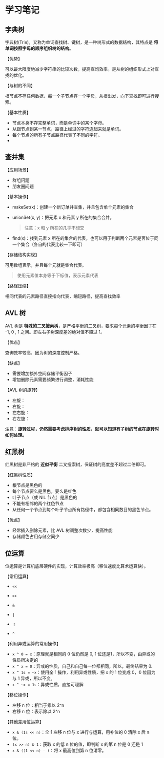 # 学习笔记

## 字典树

字典树(Trie)，又称为单词查找树、键树，是一种树形式的数据结构，其特点是 **将单词按照字母的顺序组织树的结构**。

【优势】

可以最大限度地减少字符串的比较次数，提高查询效率。是从树的组织形式上对查找的优化。

【与树的不同】

根节点不存任何数据，每一个子节点存一个字母，从根出发，向下查找即可进行搜索。

【基本性质】

+ 节点本身不存完整单词，而是单词中的某个字母。
+ 从跟节点到某一节点，路径上经过的字符连起来就是单词。
+ 每个节点的所有子节点路径代表了不同的字符。
+ 

## 查并集

【应用场景】

+ 群组问题
+ 朋友圈问题

【基本操作】

+ makeSet(x)：创建一个新订单并查集，并且包含单个元素的集合

+ unionSet(x, y)：把元素 x 和元素 y 所在的集合合并。

  > 注意：x 和 y 所在的几乎不想交

+ find(x)：找到元素 x 所在的集合的代表，也可以用于判断两个元素是否位于同一个集合（各自的代表比较一下即可）

【存储结构实现】

可用数组表示，并且每个元就是集合代表。

> 使用元素值本身等于下标值，表示元素代表

【路径压缩】

相同代表的元素路径直接指向代表，缩短路径，提高查找效率

## AVL 树

AVL 树是 **特殊的二叉搜索树**，是严格平衡的二叉树，要求每个元素的平衡因子在 -1, 0 , 1 之间。即左右子树深度差的绝对值不超过 1。

【优点】

查询效率较高，因为树的深度控制严格。

【缺点】

+ 需要增加额外空间存储平衡因子
+ 增加删除元素需要频繁进行调整，消耗性能

【AVL 树的旋转】

+ 左旋：
+ 右旋：
+ 左右旋：
+ 右左旋：

注意：**旋转过程，仍然需要考虑排序树的性质，就可以知道有子树的节点在旋转时如何处理。**

## 红黑树

红黑树是非严格的 **近似平衡** 二叉搜索树，保证树的高度差不超过二倍即可。

【红黑树性质】

+ 根节点是黑色的
+ 每个节点要么是黑色，要么是红色
+ 叶子节点（或 NIL 节点）是黑色的
+ 不能有相邻的两个红色节点
+ 从任何一个节点到每个叶子节点所有路径中，都包含相同数目的黑色节点。

【优点】

+ 经常插入删除元素，比 AVL 树调整次数少，提高性能
+ 存储颜色占用存储空间少

## 位运算

位运算是计算机底层硬件的实现，计算效率极高（移位速度比算术运算快）。

【常用运算】

+ `<<`
+ `>>`

+ `&`
+ `|`
+ `！`
+ `^`

【利用异或运算的常用操作】

+ `x ^ 0 = x`：原理就是相同的 0 位仍然是 0, 1 位还是1，所以不变，由异或的性质所决定的
+ `x ^ x = 0`：异或的性质，自己和自己每一位都相同，所以，最终结果为 0.
+ `x ^ 1s = ~x`：使用全 1 操作，利用异或性质，把 x 的 1 位变成 0，0 位因为与 1 异或，所以不变。
+ `x ^ ~x = 1s`：异或性质，直接可理解

【移位操作】

+ 左移 n 位：相当于乘以 2^n
+ 右移 n 位：表示除以 2^n

【其他差用位运算】

+ `x & (1s << n)`：全 1 左移 n 位与 x 进行与运算，用补位的 0 清除 x 后 n 位。
+ `(x >> n) & 1`：获取 x 的低 n 位的值，即判断 x 的第 n 位是 0 还是 1
+ `x & ((1 << n) - )`：将 x 最高位到第 n 位清零。